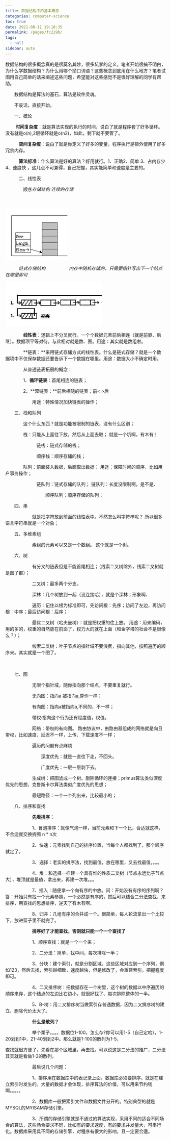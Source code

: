 ```yaml
---
title: 数据结构中的基本概念
categories: computer-science
toc: true
date: 2021-08-11 19:18:35
permalink: /pages/fc219b/
tags: 
  - null
sidebar: auto
---
```


数据结构的很多概念真的是很莫名其妙，很多坑爹的定义，笔者开始很搞不明白，为什么学数据结构？为什么用哪个拗口词语？这些概念到底用在什么地方？笔者试图用自己简单的话来阐述这些问题，希望能对这些感觉不是很好理解的同学有帮助。

　　数据结构是算法的基石，算法是软件灵魂。

　　不废话，直接开始。

　　一、概论

　　  **时间复杂度**：就是算法实现的执行的时间，说白了就是程序套了好多循环。没有就是o(n),2层循环就是o(n2)，如此，剩下就不要管了。

　　　**空间复杂度**：说白了就是你定义了好多的变量，程序执行是额外使用了好多冗余内存。

　　　**算法标准**：什么算法是好的算法？好用就行。1、正确2、简单 3、占内存少 4、速度快 ，这几点不可兼得，自己把握，其实能简单和速度是主要的。

　　　二、线性表

　　　　顺序*存储结构    连续的存储*

　　　　

![img](basic-data-structure/2012101617494371.jpg)

 　　　*链式存储结构　　　　　 内存中随机存储的，只需要指针写出下一个结点在哪里即可*

![img](basic-data-structure/2012101617503529.jpg)

 

　　　　**线性表**：逻辑上不分叉就行。一个个数据元素前后相连（就是前驱、后继）。数据项平等对待。与此相对就是数、图。用途：其实就是数组啦。

　　　　**链表：**采用链式存储方式的线性表。什么是链式存储？就是一个数据项中不仅保存数据还要告诉下一个数据在哪里。用途：数据大小不确定时用。

　　　　从普通链表拓展的概念：

　　　　1、**循环链表**：首尾相连的链表；

　　　　2、**双链表：**前后相随的链表；前<  >后

　　　　　　用途：特殊情况加快链表的操作；

　　三、栈和队列

　　　　这个什么东西？就是功能被限制的链表，没有什么区别；

　　　　栈：只能从上面往下放，然后从上面去取；  就是一个坑啊，有木有！

　　　　　　　链栈：链式存储的栈；

　　　　　　　顺序栈：顺序存储的栈；

　　　　队列：前面装入数据，后面取出数据； 用途：保障时间的顺序，比如用户事务操作；

　　　　　　　链队列：链式存储的队列；  链队列：长度没限制啊，是不是、

　　　　　　　　　顺序队列：顺序存储的队列； 

　　四、串

　　　　　　就是把字符放到前面的线性表中。不然怎么叫字符串呢？ 所以很多语言字符串就是一个对象；

　　五、多维素组

　　　　　　素组的元素可以又是一个数组。 这个就是一个树。

　　六、树

　　　　　　有分叉的链表但是不能首尾相连；（线索二叉树除外，线索二叉树就是图了都）；

　　　　　　二叉树：最多两个分支。

　　　　　　深林：几个树放到一起（没连接哈），就是个深林；形象啊、

　　　　　　遍历：记住以根为标准即可，先访问根：先序；访问了左边，再访问根：中序；最后访问根：后序；

　　　　　　最优二叉树（哈夫曼树）：就是把权重的往上放。  用途：用来编码，用的多的，权重的自然放在前面了，权力大的就在上面（和金字塔的社会不是很像么？）；

　　　　　　线索二叉树：叶子节点的指针域不要浪费，指向其他，按照遍历的顺序来。其实就是一个图了。

　　　

　　七、图

　　　　　　无限个指针域，随你指向那个结点，不要重复就行。

　　　　　　无向图：指向a 被指向a,算作一样；

　　　　　　有向图：指向a被指向a,不同的，不一样；

　　　　　　带权:指向这个行为还有程度值，权值。

　　　　　　网络：带权的有向图。 路由协议中，由路由器组成的网络就是向且带权，比如速度、延迟不一样，上传、下载速度不一样；

　　　　　　遍历的问题有点麻烦

　　　　　　　　深度优先：就是一直往下走，不回头。

　　　　　　　　广度优先：一层一层剥下去。

　　　　　　生成树：把图滤成一个树。删除循环的连接；primus算法类似深度优先的思想，克鲁斯卡尔算法类似广度优先的思想；

　　　　　　最短路径：一个一个列出来，比较最小的；

　　八、排序和查找

　　　　　　**先看排序：**

　　　　　　1、冒泡排序：就像气泡一样，当前元素和下一个比，合适就这样，不合适就交换折腾 n * n次

　　　　　　2、快速：元素找到自己的排序位置，当每个人都找到了，那个顺序就定了。

　　　　　　3、选择：老实的排序法，找到最值，放在哪里，又去找最值。。。。

　　　　　　4、堆：和选择一样建一个具有堆的性质二叉树（节点永远比子节点大），堆顶就是最值，拿出来，再建一次堆。。。

　　　　　　7、插入：随便拿一个向有序的中放。问：开始没有有序的序列啊？答：开始只有找一个元素参照，一个必然是有序的，然后可以结合二分法查找，来排序，用查找的思想排序，逆天了有木有啊、

　　　　　　8、归并：几组有序的合并成一个。很简单，每人轮流拿出一个比较下，放进篮子里不就完了。

　　　　　　**排序好了才能查找，否则就只能一个一个查找了**

　　　　　　1、顺序查找：就是一个一个来；

　　　　　　2、二分法：简单，找中间，每次排除一半；

　　　　　　3、分块：建个索引，就是分割区域，这些区域对应到一个序列，例如123，然后去找，索引越细致，速度越快，但是修改了，会重建索引，把握程度即可。

　　　　　　4、二叉排序树：把数据存在一个树里，这个树的数据以中序遍历的顺序来存，这个结点的左边比右边小，就很好找了、每次排除整体的一半。

　　　　　　5、B-树：用二叉排序树当做索引存普通数据，因为二叉排序树的建立、删除代价太大了。

　　　　　　**什么是散列？**

　　　　　　举个栗子。。。。数据位1-100，怎么存?你可以用1-5（自己定哈），1-20划到1中，21-40划到2中。那么就是1-100的散列为1-5，

查找就很方便了，先看在那个区域里，再去找。可以说这是二分法的推广，二分法其实就是看做1-2的散列。

 

　　　　　　最后说几个问题：

　　　　　　1、排序用在数据库中的表记录上面，数据库必须要排序，就是在建立索引时发生的。大量的数据才会体现，排序算法的价值，可以用来节约钱啊。。。。。

　　　　　　2、数据库一般把索引文件和数据文件分开的。特别典型的就是MYSQL的MYISAM存储引擎。

　　　　　　3、所谓的存储引擎就是不通过的算法实现，采用不同的适合不同场合的算法，这些场合要求不同，比如有的要求速度，有的要求并发量大，可串行化。数据库采用具不同的存储引擎，对程序有很大的影响，且一定要合适。